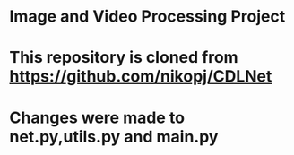 # Image and Video Processing Project
# This repository is cloned from https://github.com/nikopj/CDLNet
# Changes were made to net.py,utils.py and main.py
